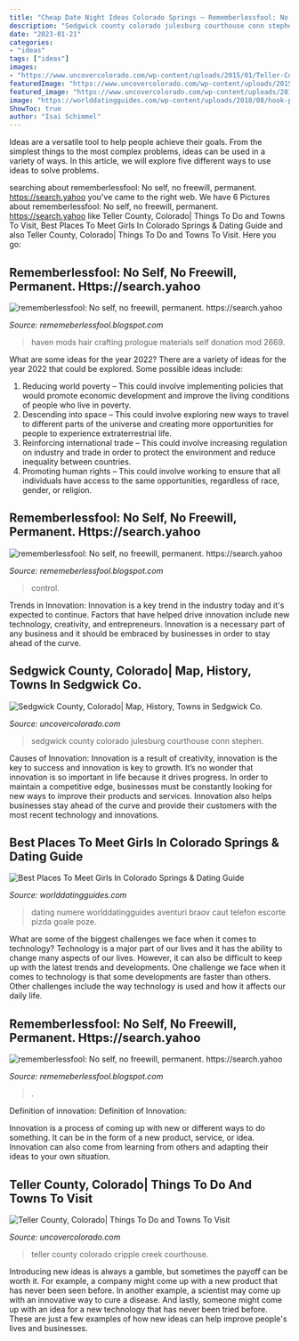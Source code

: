 ```yaml
---
title: "Cheap Date Night Ideas Colorado Springs ~ Rememberlessfool: No Self, No Freewill, Permanent. Https://search.yahoo"
description: "Sedgwick county colorado julesburg courthouse conn stephen"
date: "2023-01-21"
categories:
- "ideas"
tags: ["ideas"]
images:
- "https://www.uncovercolorado.com/wp-content/uploads/2015/01/Teller-County-Courthouse-Cripple-Creek-Colorado-1280x853.jpg"
featuredImage: "https://www.uncovercolorado.com/wp-content/uploads/2015/01/Teller-County-Courthouse-Cripple-Creek-Colorado-1280x853.jpg"
featured_image: "https://www.uncovercolorado.com/wp-content/uploads/2015/01/Sedgwick-County-Courthouse-Julesburg-Colorado-1280x853.jpg"
image: "https://worlddatingguides.com/wp-content/uploads/2018/08/hook-pick-up-bars-colorado-springs-meet-women-online.jpg"
ShowToc: true
author: "Isai Schimmel"
---
```



Ideas are a versatile tool to help people achieve their goals. From the simplest things to the most complex problems, ideas can be used in a variety of ways. In this article, we will explore five different ways to use ideas to solve problems.

	

		
searching about rememberlessfool: No self, no freewill, permanent. https://search.yahoo you've came to the right web. We have 6 Pictures about rememberlessfool: No self, no freewill, permanent. https://search.yahoo like Teller County, Colorado| Things To Do and Towns To Visit, Best Places To Meet Girls In Colorado Springs &amp; Dating Guide and also Teller County, Colorado| Things To Do and Towns To Visit. Here you go:
		
    
## Rememberlessfool: No Self, No Freewill, Permanent. Https://search.yahoo

<img loading=lazy src="https://staticdelivery.nexusmods.com/mods/728/images/thumbnails/2669/2669-1560254480-1849282086.png" onerror="this.onerror=null;this.src='https://tse1.mm.bing.net/th?id=OIP.E4jt3r94d6lpX4gJJ7zGWgAAAA&amp;pid=15.1';" alt="rememberlessfool: No self, no freewill, permanent. https://search.yahoo">

_Source: rememeberlessfool.blogspot.com_

>haven mods hair crafting prologue materials self donation mod 2669. 

	

What are some ideas for the year 2022?
There are a variety of ideas for the year 2022 that could be explored. Some possible ideas include: 
1. Reducing world poverty – This could involve implementing policies that would promote economic development and improve the living conditions of people who live in poverty. 
2. Descending into space – This could involve exploring new ways to travel to different parts of the universe and creating more opportunities for people to experience extraterrestrial life. 
3. Reinforcing international trade – This could involve increasing regulation on industry and trade in order to protect the environment and reduce inequality between countries. 
4. Promoting human rights – This could involve working to ensure that all individuals have access to the same opportunities, regardless of race, gender, or religion.

    
## Rememberlessfool: No Self, No Freewill, Permanent. Https://search.yahoo

<img loading=lazy src="https://1.bp.blogspot.com/-HAYBbK3v2ic/XkYH3d0lQRI/AAAAAAAAcs8/_KD_mbCuwWEXHLahhLO7eEQY1DWkjA7VQCLcBGAsYHQ/s1600/Untitled442.png" onerror="this.onerror=null;this.src='https://tse4.mm.bing.net/th?id=OIP.KXKWTlzs8CA09vgtM0qoUQHaEK&amp;pid=15.1';" alt="rememberlessfool: No self, no freewill, permanent. https://search.yahoo">

_Source: rememeberlessfool.blogspot.com_

>control. 

	

Trends in Innovation:
Innovation is a key trend in the industry today and it's expected to continue. Factors that have helped drive innovation include new technology, creativity, and entrepreneurs. Innovation is a necessary part of any business and it should be embraced by businesses in order to stay ahead of the curve.

    
## Sedgwick County, Colorado| Map, History, Towns In Sedgwick Co.

<img loading=lazy src="https://www.uncovercolorado.com/wp-content/uploads/2015/01/Sedgwick-County-Courthouse-Julesburg-Colorado-1280x853.jpg" onerror="this.onerror=null;this.src='https://tse3.mm.bing.net/th?id=OIP.QbTpmfpmjRClP5XHiLoGlwHaE7&amp;pid=15.1';" alt="Sedgwick County, Colorado| Map, History, Towns in Sedgwick Co.">

_Source: uncovercolorado.com_

>sedgwick county colorado julesburg courthouse conn stephen. 

	

Causes of Innovation:
Innovation is a result of creativity, innovation is the key to success and innovation is key to growth. It’s no wonder that innovation is so important in life because it drives progress. In order to maintain a competitive edge, businesses must be constantly looking for new ways to improve their products and services. Innovation also helps businesses stay ahead of the curve and provide their customers with the most recent technology and innovations.

    
## Best Places To Meet Girls In Colorado Springs &amp; Dating Guide

<img loading=lazy src="https://worlddatingguides.com/wp-content/uploads/2018/08/hook-pick-up-bars-colorado-springs-meet-women-online.jpg" onerror="this.onerror=null;this.src='https://tse4.mm.bing.net/th?id=OIP.73Ls5z-K3MxOLZqw2p_SjQHaE7&amp;pid=15.1';" alt="Best Places To Meet Girls In Colorado Springs &amp; Dating Guide">

_Source: worlddatingguides.com_

>dating numere worlddatingguides aventuri braov caut telefon escorte pizda goale poze. 

	

What are some of the biggest challenges we face when it comes to technology?
Technology is a major part of our lives and it has the ability to change many aspects of our lives. However, it can also be difficult to keep up with the latest trends and developments. One challenge we face when it comes to technology is that some developments are faster than others. Other challenges include the way technology is used and how it affects our daily life.

    
## Rememberlessfool: No Self, No Freewill, Permanent. Https://search.yahoo

<img loading=lazy src="https://1.bp.blogspot.com/-XtrfOG9xJTk/XlBHIXDrJ7I/AAAAAAAAdO0/CjmiG58yq1cBRmoYF6C2HUsiFF8x6q_AACLcBGAsYHQ/s1600/Untitled642.png" onerror="this.onerror=null;this.src='https://tse3.mm.bing.net/th?id=OIP.c_DGKMdSEykH2czFBXh0iQHaEK&amp;pid=15.1';" alt="rememberlessfool: No self, no freewill, permanent. https://search.yahoo">

_Source: rememeberlessfool.blogspot.com_

>. 

	

Definition of innovation:
Definition of Innovation: 

Innovation is a process of coming up with new or different ways to do something. It can be in the form of a new product, service, or idea. Innovation can also come from learning from others and adapting their ideas to your own situation.

    
## Teller County, Colorado| Things To Do And Towns To Visit

<img loading=lazy src="https://www.uncovercolorado.com/wp-content/uploads/2015/01/Teller-County-Courthouse-Cripple-Creek-Colorado-1280x853.jpg" onerror="this.onerror=null;this.src='https://tse2.mm.bing.net/th?id=OIP.l9hE66PAg_Iic_fjkN6qVwHaE7&amp;pid=15.1';" alt="Teller County, Colorado| Things To Do and Towns To Visit">

_Source: uncovercolorado.com_

>teller county colorado cripple creek courthouse. 

	

Introducing new ideas is always a gamble, but sometimes the payoff can be worth it. For example, a company might come up with a new product that has never been seen before. In another example, a scientist may come up with an innovative way to cure a disease. And lastly, someone might come up with an idea for a new technology that has never been tried before. These are just a few examples of how new ideas can help improve people's lives and businesses.

